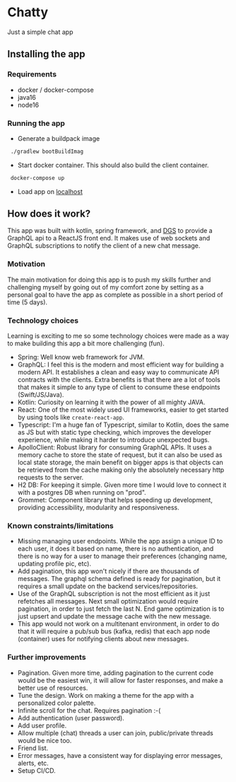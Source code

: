 # Chatty

Just a simple chat app

## Installing the app

### Requirements
* docker / docker-compose
* java16
* node16

### Running the app

* Generate a buildpack image
```sh
 ./gradlew bootBuildImag
```

* Start docker container. This should also build the client container.
``` sh
 docker-compose up
```

* Load app on [localhost](http://localhost:3000/)

## How does it work?

This app was built with kotlin, spring framework, and [DGS](https://netflix.github.io/dgs/) to provide a GraphQL
api to a ReactJS front end. It makes use of web sockets and GraphQL subscriptions to notify the client of a new chat
message.

### Motivation
The main motivation for doing this app is to push my skills further and challenging myself by going out of my comfort 
zone by setting as a personal goal to have the app as complete as possible in a short period of time (5 days).

### Technology choices

Learning is exciting to me so some technology choices were made as a way to make building this app a bit more 
challenging (fun).

- Spring: Well know web framework for JVM.
- GraphQL: I feel this is the modern and most efficient way for building a modern API. It establishes a clean and easy
way to communicate API contracts with the clients. Extra benefits is that there are a lot of tools that makes it simple
to any type of client to consume these endpoints (Swift/JS/Java).
- Kotlin: Curiosity on learning it with the power of all mighty JAVA.
- React: One of the most widely used UI frameworks, easier to get started by using tools like `create-react-app`.
- Typescript: I'm a huge fan of Typescript, similar to Kotlin, does the same as JS but with static type checking, which
improves the developer experience, while making it harder to introduce unexpected bugs.
- ApolloClient: Robust library for consuming GraphQL APIs. It uses a memory cache to store the state of request, but
it can also be used as local state storage, the main benefit on bigger apps is that objects can be retrieved from the 
cache making only the absolutely necessary http requests to the server.
- H2 DB: For keeping it simple. Given more time I would love to connect it with a postgres DB when running on "prod".
- Grommet: Component library that helps speeding up development, providing accessibility, modularity and responsiveness.

### Known constraints/limitations

- Missing managing user endpoints. While the app assign a unique ID to each user, it does it based on name, there is no
authentication, and there is no way for a user to manage their preferences (changing name, updating profile pic, etc).
- Add pagination, this app won't nicely if there are thousands of messages. The graphql schema defined is ready for 
pagination, but it requires a small update on the backend services/repositories. 
- Use of the GraphQL subscription is not the most efficient as it just refetches all messages. Next small optimization
would require pagination, in order to just fetch the last N. End game optimization is to just upsert and update the 
message cache with the new message.
- This app would not work on a multitenant environment, in order to do that it will require a pub/sub bus (kafka, redis)
that each app node (container) uses for notifying clients about new messages.

### Further improvements
- Pagination. Given more time, adding pagination to the current code would be the easiest win, it will allow for faster
responses, and make a better use of resources.
- Tune the design. Work on making a theme for the app with a personalized color palette.
- Infinite scroll for the chat. Requires pagination :-(
- Add authentication (user password).
- Add user profile.
- Allow multiple (chat) threads a user can join, public/private threads would be nice too.
- Friend list.
- Error messages, have a consistent way for displaying error messages, alerts, etc.
- Setup CI/CD.
